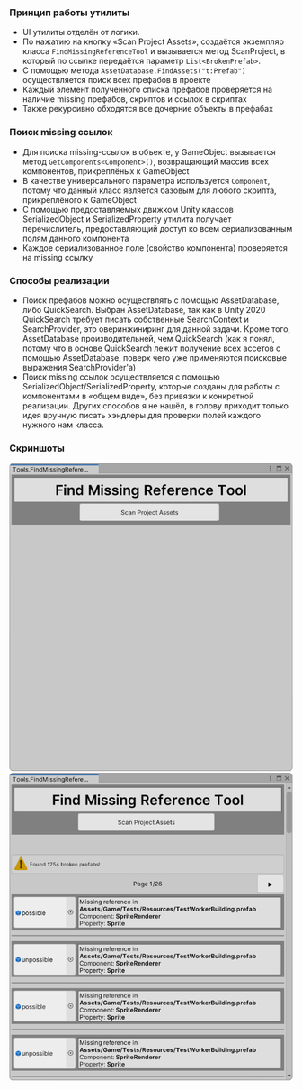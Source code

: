 ### Принцип работы утилиты

- UI утилиты отделён от логики.
- По нажатию на кнопку «Scan Project Assets», создаётся экземпляр класса `FindMissingReferenceTool` и вызывается метод ScanProject, в который по ссылке передаётся параметр `List<BrokenPrefab>`.
- С помощью метода `AssetDatabase.FindAssets("t:Prefab")`  осуществляется поиск всех префабов в проекте
- Каждый элемент полученного списка префабов проверяется на наличие missing префабов, скриптов и ссылок в скриптах
- Также рекурсивно обходятся все дочерние объекты в префабах

### Поиск missing ссылок
- Для поиска missing-ссылок в объекте, у GameObject вызывается метод `GetComponents<Component>()`, возвращающий массив всех компонентов, прикреплёных к GameObject
- В качестве универсального параметра используется `Component`, потому что данный класс является базовым для любого скрипта, прикреплёного к GameObject
- С помощью предоставляемых движком Unity классов SerializedObject и SerializedProperty утилита получает перечислитель, предоставляющий доступ ко всем сериализованным полям данного компонента
- Каждое сериализованное поле (свойство компонента) проверяется на missing ссылку

### Способы реализации
- Поиск префабов можно осуществлять с помощью AssetDatabase, либо QuickSearch. Выбран AssetDatabase, так как в Unity 2020 QuickSearch требует писать собственные SearchContext и SearchProvider, это оверинжиниринг для данной задачи. Кроме того, AssetDatabase производительней, чем QuickSearch (как я понял, потому что в основе QuickSearch лежит получение всех ассетов с помощью AssetDatabase, поверх чего уже применяются поисковые выражения SearchProvider'а)
- Поиск missing ссылок осуществляется с помощью SerializedObject/SerializedProperty, которые созданы для работы с компонентами в «общем виде», без привязки к конкретной реализации. Других способов я не нашёл, в голову приходит только идея вручную писать хэндлеры для проверки полей каждого нужного нам класса.

### Скриншоты
![Стартовое окно](https://github.com/kolosovti/find-missing-reference/raw/master/Documentation/Images/startup-window.png)
![Результат выполнения](https://github.com/kolosovti/find-missing-reference/raw/master/Documentation/Images/result-window.png)